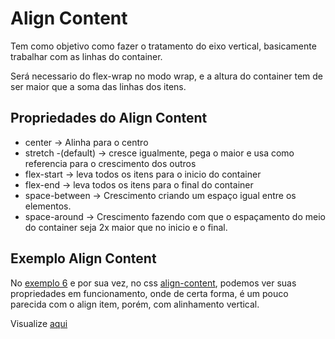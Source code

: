 # Align Content

Tem como objetivo como fazer o tratamento do eixo vertical, basicamente trabalhar com as linhas do container.

Será necessario do flex-wrap no modo wrap, e a altura do container tem de ser maior que a soma das linhas dos itens.

## Propriedades do Align Content

- center -> Alinha para o centro
- stretch -(default) -> cresce igualmente, pega o maior e usa como referencia para o crescimento dos outros
- flex-start -> leva todos os itens para o inicio do container
- flex-end -> leva todos os itens para o final do container
- space-between -> Crescimento criando um espaço igual entre os elementos.
- space-around -> Crescimento fazendo com que o espaçamento do meio do container seja 2x maior que no inicio e o final.

## Exemplo Align Content

No [exemplo 6](6-align-content.html) e por sua vez, no css [align-content](css/align-content.css), podemos ver suas propriedades em funcionamento, onde de certa forma, é um pouco parecida com o align item, porém, com alinhamento vertical.

Visualize [aqui](https://htmlpreview.github.io/?https://github.com/TioBael/DIO/blob/main/HTML%20e%20CSS/Flex%20Container/6-align-content/6-align-content.html)